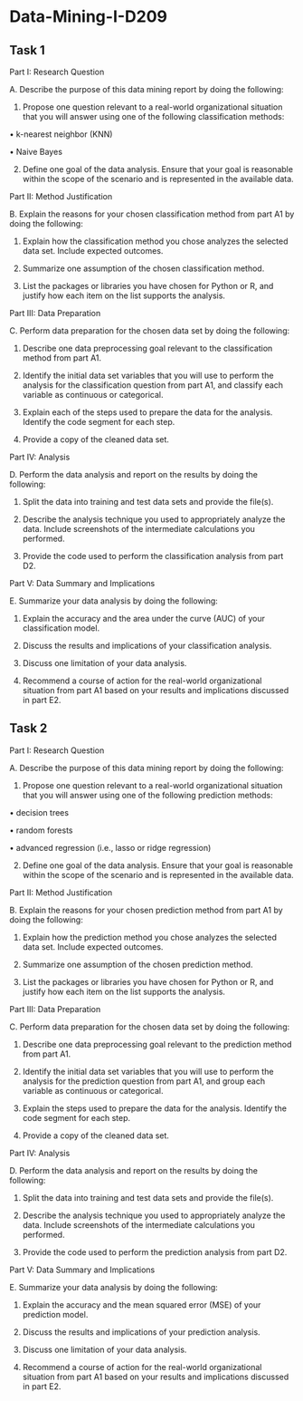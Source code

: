 # Data-Mining-I-D209

## Task 1

Part I: Research Question

A.  Describe the purpose of this data mining report by doing the following:


1.  Propose one question relevant to a real-world organizational situation that you will answer using one of the following classification methods:

•  k-nearest neighbor (KNN)

•  Naive Bayes

2.  Define one goal of the data analysis. Ensure that your goal is reasonable within the scope of the scenario and is represented in the available data.
 

Part II: Method Justification

B.  Explain the reasons for your chosen classification method from part A1 by doing the following:

1.  Explain how the classification method you chose analyzes the selected data set. Include expected outcomes.

2.  Summarize one assumption of the chosen classification method.

3.  List the packages or libraries you have chosen for Python or R, and justify how each item on the list supports the analysis.
 

Part III: Data Preparation

C.  Perform data preparation for the chosen data set by doing the following:

1.  Describe one data preprocessing goal relevant to the classification method from part A1.

2.  Identify the initial data set variables that you will use to perform the analysis for the classification question from part A1, and classify each variable as continuous or categorical.

3.  Explain each of the steps used to prepare the data for the analysis. Identify the code segment for each step.

4.  Provide a copy of the cleaned data set.
 

Part IV: Analysis

D.  Perform the data analysis and report on the results by doing the following:

1.  Split the data into training and test data sets and provide the file(s).

2.  Describe the analysis technique you used to appropriately analyze the data. Include screenshots of the intermediate calculations you performed.

3.  Provide the code used to perform the classification analysis from part D2.
 

Part V: Data Summary and Implications

E.  Summarize your data analysis by doing the following:

1.  Explain the accuracy and the area under the curve (AUC) of your classification model.

2.  Discuss the results and implications of your classification analysis.

3.  Discuss one limitation of your data analysis.

4.  Recommend a course of action for the real-world organizational situation from part A1 based on your results and implications discussed in part E2.


## Task 2

Part I: Research Question

A.  Describe the purpose of this data mining report by doing the following:

1.  Propose one question relevant to a real-world organizational situation that you will answer using one of the following prediction methods:

•  decision trees

•  random forests

•  advanced regression (i.e., lasso or ridge regression)

2.  Define one goal of the data analysis. Ensure that your goal is reasonable within the scope of the scenario and is represented in the available data.
 

Part II: Method Justification

B.  Explain the reasons for your chosen prediction method from part A1 by doing the following:

1.  Explain how the prediction method you chose analyzes the selected data set. Include expected outcomes.

2.  Summarize one assumption of the chosen prediction method.

3.  List the packages or libraries you have chosen for Python or R, and justify how each item on the list supports the analysis.
 

Part III: Data Preparation

C.  Perform data preparation for the chosen data set by doing the following:

1.  Describe one data preprocessing goal relevant to the prediction method from part A1.

2.  Identify the initial data set variables that you will use to perform the analysis for the prediction question from part A1, and group each variable as continuous or categorical. 

3.  Explain the steps used to prepare the data for the analysis. Identify the code segment for each step.

4.  Provide a copy of the cleaned data set.
 

Part IV: Analysis

D.  Perform the data analysis and report on the results by doing the following:

1.  Split the data into training and test data sets and provide the file(s).

2.  Describe the analysis technique you used to appropriately analyze the data. Include screenshots of the intermediate calculations you performed.

3.  Provide the code used to perform the prediction analysis from part D2.
 

Part V: Data Summary and Implications

E.  Summarize your data analysis by doing the following:

1.  Explain the accuracy and the mean squared error (MSE) of your prediction model.

2.  Discuss the results and implications of your prediction analysis.

3.  Discuss one limitation of your data analysis.

4.  Recommend a course of action for the real-world organizational situation from part A1 based on your results and implications discussed in part E2.
